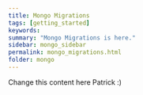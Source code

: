 ```yaml
---
title: Mongo Migrations
tags: [getting_started]
keywords:
summary: "Mongo Migrations is here."
sidebar: mongo_sidebar
permalink: mongo_migrations.html
folder: mongo
---
```

Change this content here Patrick :)